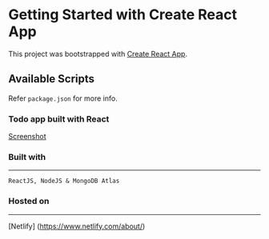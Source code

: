 # Getting Started with Create React App

This project was bootstrapped with [Create React App](https://github.com/facebook/create-react-app).

## Available Scripts

Refer `package.json` for more info.

### Todo app built with React

[Screenshot](https://i.ibb.co/gStZwkQ/image.png)

### Built with
---
```
ReactJS, NodeJS & MongoDB Atlas
```

### Hosted on
---
[Netlify] (https://www.netlify.com/about/)
